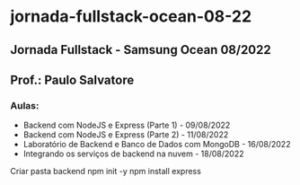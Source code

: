 # jornada-fullstack-ocean-08-22

## Jornada Fullstack - Samsung Ocean 08/2022

## Prof.: Paulo Salvatore

### Aulas:

- Backend com NodeJS e Express (Parte 1) - 09/08/2022
- Backend com NodeJS e Express (Parte 2) - 11/08/2022
- Laboratório de Backend e Banco de Dados com MongoDB - 16/08/2022
- Integrando os serviços de backend na nuvem - 18/08/2022

Criar pasta backend
npm init -y
npm install express
